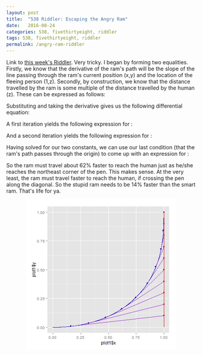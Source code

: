 ```yaml
---
layout: post
title:  "538 Riddler: Escaping the Angry Ram"
date:   2016-08-24
categories: 538, fivethirtyeight, riddler
tags: 538, fivethirtyeight, riddler
permalink: /angry-ram-riddler
---
```


Link to [this week's Riddler](http://fivethirtyeight.com/features/can-you-outrun-the-angry-ram-coming-right-for-oh-god/).  Very tricky.  I began by forming two equalities.  Firstly, we know that the derivative of the ram's path will be the slope of the line passing through the ram's current position (x,y) and the location of the fleeing person (1,z). Secondly, by construction, we know that the distance travelled by the ram is some multiple of the distance travelled by the human (z).  These can be expressed as follows:
<div class="equation" data-expr="Y' = \frac{z-y}{1-x};\quad z=A\int_{0}^{x} \sqrt{1+(Y')^{2}} \,dx \quad where \quad A<1"></div>

Substituting and taking the derivative gives us the following differential equation:
<div class="equation" data-expr="Y'' \left( 1-x \right) = A \sqrt{1 + (Y')^{2}} \quad where \quad Y'(0)=0 \,; Y(0)=0 \,; Y(1)=1"></div>

A first iteration yields the following expression for <span class="inline-equation" data-expr="Y'"></span>:
<div class="equation" data-expr="Y' = sinh \left( -A\,log \left( 1 - x \right) + C_{1} \right)"></div>
<div class="equation" data-expr="Y'(0)=0 \rightarrow sinh(C_{1})=0 \rightarrow C_{1}=0"></div>

And a second iteration yields the following expression for <span class="inline-equation" data-expr="Y"></span>:
<div class="equation" data-expr="Y = \frac{1}{A^{2}-1} \left[ \left( 1-x \right) sinh \left( -A\,log \left( 1 - x \right) \right) + A\, \left( 1-x \right) cosh \left( -A\,log \left( 1-x \right) \right) \right] + C_{2}"></div>
<div class="equation" data-expr="Y(1)=1 \rightarrow C_{2}=1"></div>

Having solved for our two constants, we can use our last condition (that the ram's path passes through the origin) to come up with an expression for <span class="inline-equation" data-expr="A"></span>:
<div class="equation" data-expr="Y(0)=0 \rightarrow \frac{A}{A^{2}-1} + 1 = 0 \rightarrow A^{2} + A - 1 = 0"></div>
<div class="equation" data-expr="A = \frac{\sqrt{5}-1}{2} \approx 61.8\%"></div>

So the ram must travel about 62% faster to reach the human just as he/she reaches the northeast corner of the pen.  This makes sense.  At the very least, the ram must travel <span class="inline-equation" data-expr="\sqrt{2}-1=41.4\%"></span> faster to reach the human, if crossing the pen along the diagonal.  So the stupid ram needs to be 14% faster than the smart ram.  That's life for ya.

<img src="/img/angry-ram.jpeg" style="display:block; margin-left:auto; margin-right:auto;">
